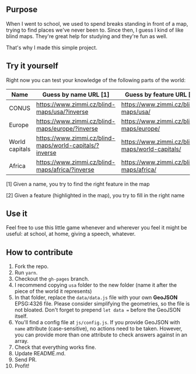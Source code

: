 ## Purpose

When I went to school, we used to spend breaks standing in front of a map, trying to find places
we've never been to. Since then, I guess I kind of like blind maps. They're great help for studying
and they're fun as well.

That's why I made this simple project.

## Try it yourself
Right now you can test your knowledge of the following parts of the world:

| Name   | Guess by name URL [1]                               | Guess by feature URL [2]                    | Datasource                                       |
|--------|-------------------------------------------------|-----------------------------------------|--------------------------------------------------|
| CONUS  | https://www.zimmi.cz/blind-maps/usa/?inverse    | https://www.zimmi.cz/blind-maps/usa/    | [Natural Earth](http://www.naturalearthdata.com) |
| Europe | https://www.zimmi.cz/blind-maps/europe/?inverse | https://www.zimmi.cz/blind-maps/europe/ | [Natural Earth](http://www.naturalearthdata.com) |
| World capitals | https://www.zimmi.cz/blind-maps/world-capitals/?inverse | https://www.zimmi.cz/blind-maps/world-capitals/ | [Natural Earth](http://www.naturalearthdata.com) |
| Africa | https://www.zimmi.cz/blind-maps/africa/?inverse | https://www.zimmi.cz/blind-maps/africa/ | [Natural Earth](http://www.naturalearthdata.com) |

[1] Given a name, you try to find the right feature in the map

[2] Given a feature (highlighted in the map), you try to fill in the right name

## Use it
Feel free to use this little game whenever and wherever you feel it might be useful: at school, at home, giving a speech, whatever.

## How to contribute

1. Fork the repo.
2. Run `yarn`.
3. Checkout the `gh-pages` branch.
4. I recommend copying `usa` folder to the new folder (name it after the piece of the world it represents)
5. In that folder, replace the `data/data.js` file with your own **GeoJSON** EPSG:4326 file. Please consider simplifying the geometries, so the file is not bloated. Don't forget to prepend `let data =` before the GeoJSON itself.
6. You'll find a config file at `js/config.js`. If you provide GeoJSON with `name` attribute (case-sensitive), no actions need to be taken. However, you can provide more than one attribute to check answers against in an array.
7. Check that everything works fine.
8. Update README.md.
9. Send PR.
10. Profit!
